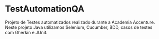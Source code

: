 # TestAutomationQA
Projeto de Testes automatizados realizado durante a Academia Accenture. Neste projeto Java utilizamos Selenium, Cucumber, BDD, casos de testes com Gherkin e JUnit.

